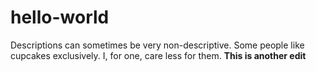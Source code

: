 # hello-world
Descriptions can sometimes be very non-descriptive.
Some people like cupcakes exclusively. I, for one, care less for them.
****This is another edit****

